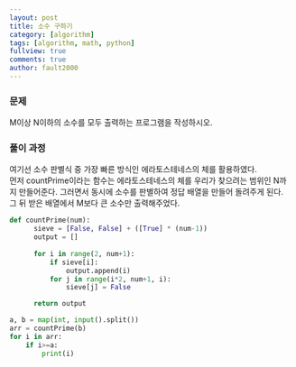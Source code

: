```yaml
---
layout: post
title: 소수 구하기
category: [algorithm]
tags: [algorithm, math, python]
fullview: true
comments: true
author: fault2000
---
```


<h3>문제</h3>
M이상 N이하의 소수를 모두 출력하는 프로그램을 작성하시오.

<h3>풀이 과정</h3>
여기선 소수 판별식 중 가장 빠른 방식인 에라토스테네스의 체를 활용하였다.<br>
먼저 countPrime이라는 함수는 에라토스테네스의 체를 우리가 찾으려는 범위인 N까지 만들어준다. 그러면서 동시에 소수를 판별하여 정답 배열을 만들어 돌려주게 된다.<br>
그 뒤 받은 배열에서 M보다 큰 소수만 출력해주었다.

```python
def countPrime(num):
      sieve = [False, False] + ([True] * (num-1))
      output = []
      
      for i in range(2, num+1):
          if sieve[i]:
              output.append(i)
          for j in range(i*2, num+1, i):
              sieve[j] = False

      return output

a, b = map(int, input().split())
arr = countPrime(b)
for i in arr:
    if i>=a:
        print(i)
```